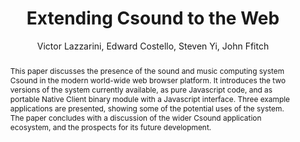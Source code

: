 --- 
  title: "Extending Csound to the Web" 
  abstract: "This paper discusses the presence of the sound and music computing system Csound in the modern world-wide web browser platform. It introduces the two versions of the system currently available, as pure Javascript code, and as portable Native Client binary module with a Javascript interface. Three example applications are presented, showing some of the potential uses of the system. The paper concludes with a discussion of the wider Csound application ecosystem, and the prospects for its future development." 
  address: "Paris" 
  author: "Victor Lazzarini, Edward Costello, Steven Yi, John Ffitch" 
  booktitle: "Proceedings of the International Web Audio Conference" 
  editor: "Samuel Goldszmidt, Norbert Schnell, Victor Saiz, Benjamin Matuszewski" 
  month: "Proceedings of the International Web Audio Conference"
  pages: "" 
  publisher: "IRCAM" 
  series: "WAC '15"
  type: "Paper"  
  year: "2015" 
  id: "2015_14" 
  tags: year2015 
  pdflink: /_data/papers/pdf/2015/2015_14.pdf
  ISSN: 2663-5844
---